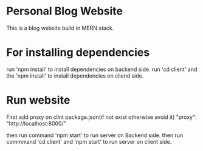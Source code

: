 # Personal Blog Website
 This is a blog website build in MERN stack.

# For installing dependencies
 run 'npm install' to install dependencies on backend side.
 run 'cd client' and the 'npm install' to install dependencies on cliend side.

# Run website
 First add proxy on clint package.json(if not exist otherwise avoid it)
  "proxy": "http://localhost:8000/"

 then run command 'npm start' to run server on Backend side.
 then run commmand 'cd client' and 'npm start' to run server on client side.